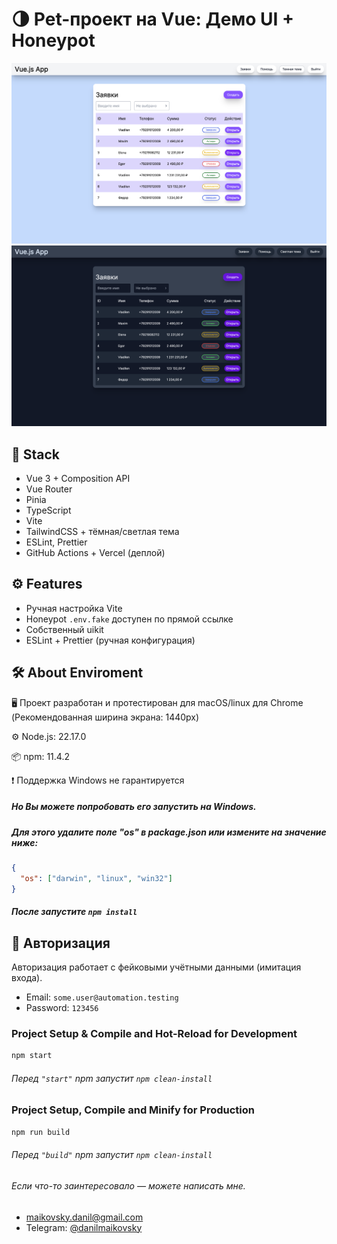# 🌗 Pet-проект на Vue: Демо UI + Honeypot

![Светлая тема](./screenshots/light.png)
![Тёмная тема](./screenshots/dark.png)

## 🧰 Stack

- Vue 3 + Composition API
- Vue Router
- Pinia
- TypeScript
- Vite
- TailwindCSS + тёмная/светлая тема
- ESLint, Prettier
- GitHub Actions + Vercel (деплой)

## ⚙️ Features

- Ручная настройка Vite
- Honeypot `.env.fake` доступен по прямой ссылке
- Собственный uikit
- ESLint + Prettier (ручная конфигурация)

## 🛠 About Enviroment

🖥️ Проект разработан и протестирован для macOS/linux для Chrome (Рекомендованная ширина экрана: 1440px)

⚙️ Node.js: 22.17.0

📦 npm: 11.4.2

❗ Поддержка Windows не гарантируется

##### Но Вы можете попробовать его запустить на Windows.

##### Для этого удалите поле "os" в package.json или измените на значение ниже:

```json
{
  "os": ["darwin", "linux", "win32"]
}
```

##### После запустите `npm install`

## 🔐 Авторизация

Авторизация работает с фейковыми учётными данными (имитация входа).

- Email: `some.user@automation.testing`
- Password: `123456`

### Project Setup & Compile and Hot-Reload for Development

```sh
npm start
```

###### Перед `"start"` npm запустит `npm clean-install`

### Project Setup, Compile and Minify for Production

```sh
npm run build
```

###### Перед `"build"` npm запустит `npm clean-install`

###### Если что-то заинтересовало — можете написать мне.

- maikovsky.danil@gmail.com
- Telegram: [@danilmaikovsky](https://t.me/danilmaikovsky)
